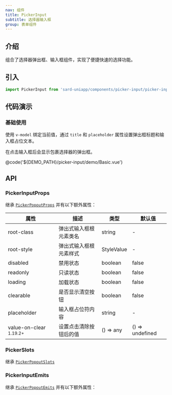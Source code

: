 ```yaml
---
nav: 组件
title: PickerInput
subtitle: 选择器输入框
group: 表单组件
---
```


## 介绍

组合了选择器弹出框、输入框组件，实现了便捷快速的选择功能。

## 引入

```ts
import PickerInput from 'sard-uniapp/components/picker-input/picker-input.vue'
```

## 代码演示

### 基础使用

使用 `v-model` 绑定当前值，通过 `title` 和 `placeholder` 属性设置弹出框标题和输入框占位文本。

在点击输入框后会显示包裹选择器的弹出框。

@code('${DEMO_PATH}/picker-input/demo/Basic.vue')

## API

### PickerInputProps

继承 [`PickerPopoutProps`](./picker-popout#PickerPopoutProps) 并有以下额外属性：

| 属性                              | 描述                   | 类型       | 默认值          |
| --------------------------------- | ---------------------- | ---------- | --------------- |
| root-class                        | 弹出式输入框根元素类名 | string     | -               |
| root-style                        | 弹出式输入框根元素样式 | StyleValue | -               |
| disabled                          | 禁用状态               | boolean    | false           |
| readonly                          | 只读状态               | boolean    | false           |
| loading                           | 加载状态               | boolean    | false           |
| clearable                         | 是否显示清空按钮       | boolean    | false           |
| placeholder                       | 输入框占位符内容       | string     | -               |
| value-on-clear <sup>1.19.2+</sup> | 设置点击清除按钮后的值 | () => any  | () => undefined |

### PickerSlots

继承 [`PickerPopoutSlots`](./picker-popout#PickerPopoutSlots)

### PickerInputEmits

继承 [`PickerPopoutEmits`](./picker-popout#PickerPopoutEmits) 并有以下额外属性：
